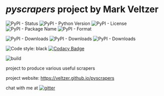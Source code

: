 
# *pyscrapers* project by Mark Veltzer

![PyPI - Status](https://img.shields.io/pypi/status/pyscrapers)
![PyPI - Python Version](https://img.shields.io/pypi/pyversions/pyscrapers)
![PyPI - License](https://img.shields.io/pypi/l/pyscrapers)
![PyPI - Package Name](https://img.shields.io/pypi/v/pyscrapers)
![PyPI - Format](https://img.shields.io/pypi/format/pyscrapers)

![PyPI - Downloads](https://img.shields.io/pypi/dd/pyscrapers)
![PyPI - Downloads](https://img.shields.io/pypi/dw/pyscrapers)
![PyPI - Downloads](https://img.shields.io/pypi/dm/pyscrapers)

![Code style: black](https://img.shields.io/badge/code%20style-black-000000.svg)
[![Codacy Badge](https://api.codacy.com/project/badge/Grade/aa1f67f04ff24bb080b7f8c8a9b7b8b1)](https://www.codacy.com/app/jarrekk/imgkit?utm_source=github.com&amp;utm_medium=referral&amp;utm_content=veltzer/pyscrapers&amp;utm_campaign=Badge_Grade)

![build](https://github.com/veltzer/pyscrapers/workflows/build/badge.svg)

project to produce various useful scrapers

project website: https://veltzer.github.io/pyscrapers

chat with me at [![gitter](https://badges.gitter.im/Join%20Chat.svg)](https://gitter.im/veltzer/mark.veltzer)


